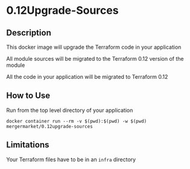 # 0.12Upgrade-Sources

## Description
This docker image will upgrade the Terraform code in your application

All module sources will be migrated to the Terraform 0.12 version of the module

All the code in your application will be migrated to Terraform 0.12


## How to Use
Run from the top level directory of your application

   `docker container run --rm -v $(pwd):$(pwd) -w $(pwd) mergermarket/0.12upgrade-sources`


## Limitations
Your Terraform files have to be in an `infra` directory
